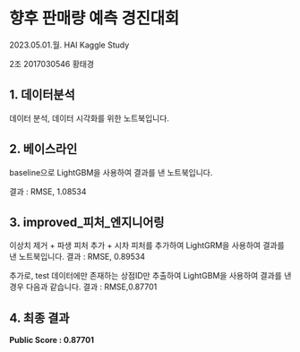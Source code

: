 # 향후 판매량 예측 경진대회

2023.05.01.월. HAI Kaggle Study

2조 2017030546 황태경

## 1. 데이터분석
데이터 분석, 데이터 시각화를 위한 노트북입니다.

## 2. 베이스라인

baseline으로 LightGBM을 사용하여 결과를 낸 노트북입니다.

결과 : RMSE, 1.08534

## 3. improved_피처_엔지니어링

이상치 제거 + 파생 피처 추가 + 시차 피처를 추가하여 LightGRM을 사용하여 결과를 낸 노트북입니다.
결과 : RMSE, 0.89534

추가로, test 데이터에만 존재하는 상점ID만 추출하여 LightGBM을 사용하여 결과를 낸 경우 다음과 같습니다.
결과 : RMSE,0.87701

## 4. 최종 결과

**Public Score : 0.87701**